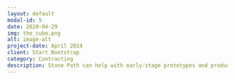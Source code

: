 ```yaml
---
layout: default
modal-id: 5
date: 2020-04-29
img: the_cube.png
alt: image-alt
project-date: April 2014
client: Start Bootstrap
category: Contracting
description: Stone Path can help with early-stage prototypes and product validation.
---
```

